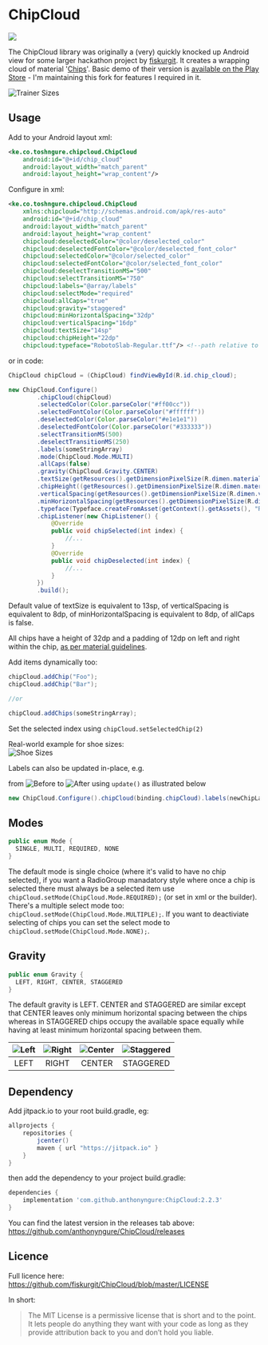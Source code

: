 # ChipCloud
<!---[![Release](https://jitpack.io/v/fiskurgit/ChipCloud.svg)](https://jitpack.io/#fiskurgit/ChipCloud) [![Build Status](https://travis-ci.org/fiskurgit/ChipCloud.svg?branch=master)](https://travis-ci.org/fiskurgit/ChipCloud) [![license](https://img.shields.io/github/license/mashape/apistatus.svg?maxAge=2592000)](https://github.com/fiskurgit/ChipCloud/blob/master/LICENSE) [![Codacy Badge](https://api.codacy.com/project/badge/Grade/55d686ee370d494b9f7f7e6636c0c294)](https://www.codacy.com/app/fiskur/ChipCloud?utm_source=github.com&amp;utm_medium=referral&amp;utm_content=fiskurgit/ChipCloud&amp;utm_campaign=Badge_Grade) [![Gitter](https://img.shields.io/gitter/room/nwjs/nw.js.svg?maxAge=2592000)](https://gitter.im/fiskurgit/fiskur) 
<a href="http://www.methodscount.com/?lib=com.github.fiskurgit%3AChipCloud%3A2.1.0"><img src="https://img.shields.io/badge/Size-27 KB-e91e63.svg"/></a>
--->
[![](https://jitpack.io/v/anthonyngure/ChipCloud.svg)](https://jitpack.io/#anthonyngure/ChipCloud)

The ChipCloud library was originally a (very) quickly knocked up Android view for some larger hackathon project by [fiskurgit](https://github.com/fiskurgit). It creates a wrapping cloud of material '[Chips](https://www.google.com/design/spec/components/chips.html)'. Basic demo of their version is [available on the Play Store](https://play.google.com/store/apps/details?id=eu.fiskur.chipclouddemo) - I'm maintaining this fork for features I required in it.

![Trainer Sizes](images/trainer_sizes.png)

## Usage

Add to your Android layout xml:
```xml
<ke.co.toshngure.chipcloud.ChipCloud
    android:id="@+id/chip_cloud"
    android:layout_width="match_parent"
    android:layout_height="wrap_content"/>
```

Configure in xml:  
```xml
<ke.co.toshngure.chipcloud.ChipCloud
    xmlns:chipcloud="http://schemas.android.com/apk/res-auto"
    android:id="@+id/chip_cloud"
    android:layout_width="match_parent"
    android:layout_height="wrap_content"
    chipcloud:deselectedColor="@color/deselected_color"
    chipcloud:deselectedFontColor="@color/deselected_font_color"
    chipcloud:selectedColor="@color/selected_color"
    chipcloud:selectedFontColor="@color/selected_font_color"
    chipcloud:deselectTransitionMS="500"
    chipcloud:selectTransitionMS="750"
    chipcloud:labels="@array/labels"
    chipcloud:selectMode="required"
    chipcloud:allCaps="true"
    chipcloud:gravity="staggered"
    chipcloud:minHorizontalSpacing="32dp"
    chipcloud:verticalSpacing="16dp"
    chipcloud:textSize="14sp"
    chipcloud:chipHeight="22dp"
    chipcloud:typeface="RobotoSlab-Regular.ttf"/> <!--path relative to assets folder-->
```
or in code:  
```java
ChipCloud chipCloud = (ChipCloud) findViewById(R.id.chip_cloud);

new ChipCloud.Configure()
        .chipCloud(chipCloud)
        .selectedColor(Color.parseColor("#ff00cc"))
        .selectedFontColor(Color.parseColor("#ffffff"))
        .deselectedColor(Color.parseColor("#e1e1e1"))
        .deselectedFontColor(Color.parseColor("#333333"))
        .selectTransitionMS(500)
        .deselectTransitionMS(250)
        .labels(someStringArray)
        .mode(ChipCloud.Mode.MULTI)
        .allCaps(false)
        .gravity(ChipCloud.Gravity.CENTER)
        .textSize(getResources().getDimensionPixelSize(R.dimen.material_chip_text_size))
        .chipHeight((getResources().getDimensionPixelSize(R.dimen.material_chip_height))
        .verticalSpacing(getResources().getDimensionPixelSize(R.dimen.vertical_spacing))
        .minHorizontalSpacing(getResources().getDimensionPixelSize(R.dimen.min_horizontal_spacing))
        .typeface(Typeface.createFromAsset(getContext().getAssets(), "RobotoSlab-Regular.ttf"))
        .chipListener(new ChipListener() {
            @Override
            public void chipSelected(int index) {
                //...
            }
            @Override
            public void chipDeselected(int index) {
                //...
            }
        })
        .build();
```

Default value of textSize is equivalent to 13sp, of verticalSpacing is equivalent to 8dp, of minHorizontalSpacing is equivalent to 8dp, of allCaps is false.

All chips have a height of 32dp and a padding of 12dp on left and right within the chip, [as per material guidelines](https://www.google.com/design/spec/components/chips.html).

Add items dynamically too:
```java
chipCloud.addChip("Foo");
chipCloud.addChip("Bar");

//or

chipCloud.addChips(someStringArray);
```

Set the selected index using ```chipCloud.setSelectedChip(2)```

Real-world example for shoe sizes:  
![Shoe Sizes](images/wrapping_example.png)

Labels can also be updated in-place, e.g.

from ![Before](images/label_update_before.png) to ![After](images/label_update_after.png)
using ```update()``` as illustrated below

```java
new ChipCloud.Configure().chipCloud(binding.chipCloud).labels(newChipLabels).update();
```

## Modes

```java
public enum Mode {
  SINGLE, MULTI, REQUIRED, NONE
}
```

The default mode is single choice (where it's valid to have no chip selected), if you want a RadioGroup manadatory style where once a chip is selected there must always be a selected item use ```chipCloud.setMode(ChipCloud.Mode.REQUIRED);``` (or set in xml or the builder). There's a multiple select mode too: ```chipCloud.setMode(ChipCloud.Mode.MULTIPLE);```. If you want to deactiviate selecting of chips you can set the select mode to ```chipCloud.setMode(ChipCloud.Mode.NONE);```.

## Gravity

```java
public enum Gravity {
  LEFT, RIGHT, CENTER, STAGGERED
}
```

The default gravity is LEFT. CENTER and STAGGERED are similar except that CENTER leaves only minimum horizontal spacing between the chips whereas in STAGGERED chips occupy the available space equally while having at least minimum horizontal spacing between them.

| ![Left](images/gravity_left.png) | ![Right](images/gravity_right.png) | ![Center](images/gravity_center.png) | ![Staggered](images/gravity_staggered.png) |
|:---:|:---:|:---:|:---:|
| LEFT | RIGHT | CENTER | STAGGERED |

## Dependency

Add jitpack.io to your root build.gradle, eg:

```groovy
allprojects {
    repositories {
        jcenter()
        maven { url "https://jitpack.io" }
    }
}
```

then add the dependency to your project build.gradle:

```groovy
dependencies {
    implementation 'com.github.anthonyngure:ChipCloud:2.2.3'
}
```
You can find the latest version in the releases tab above: https://github.com/anthonyngure/ChipCloud/releases

## Licence

Full licence here: https://github.com/fiskurgit/ChipCloud/blob/master/LICENSE

In short:

> The MIT License is a permissive license that is short and to the point. It lets people do anything they want with your code as long as they provide attribution back to you and don’t hold you liable.
